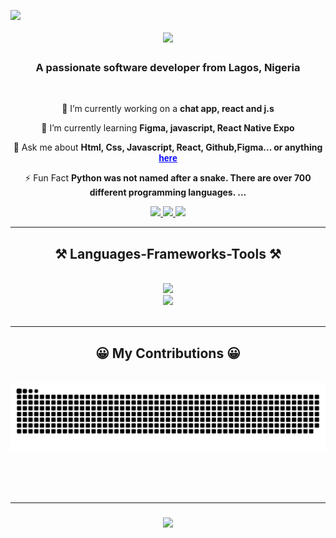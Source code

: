 <img
  align="left"
  src="https://visitor-badge.laobi.icu/badge?page_id=Emmy-Codes+1106.Emmy-Codes-1106"
/>

<h1 align="center">
  <img
    src="https://readme-typing-svg.herokuapp.com/?font=Righteous&size=35&center=true&vCenter=true&width=500&height=70&duration=4000&lines=Hello+Friend!+👋;+I'm+Emmy+Codes!;"
  />
</h1>

<h3 align="center">A passionate software developer from Lagos, Nigeria</h3>

<br />

<div align="center">
  <p>🔭 I’m currently working on a <b>chat app, react and j.s</b></p>
  <p>🌱 I’m currently learning <b>Figma, javascript, React Native Expo</b></p>
  <p>
    💬 Ask me about
    <b>Html, Css, Javascript, React, Github,Figma... or anything</b>
    <a
      style="
        color: blue;
        font-family: Verdana, Geneva, Tahoma, sans-serif;
        font-weight: 700;
      "
      href="https://github.com/EmmyCodes1106"
      >here</a
    >
  </p>
  <p>
    ⚡ Fun Fact
    <b
      >Python was not named after a snake. There are over 700 different
      programming languages. ...</b
    >
  </p>
</div>

<div align="center">
  <a href="mailto:emmycodes1106@gmail.com">
    <img
      src="https://img.shields.io/badge/Gmail-333333?style=for-the-badge&logo=gmail&logoColor=red"
    />
  </a>
  <a
    href="https://www.linkedin.com/in/emmy-codes-b333102aa/"
    target="_blank"
  >
    <img
      src="https://img.shields.io/badge/LinkedIn-0077B?style=for-the-badge&logo=linkedin&logoColor=blue"
      target="_blank"
    />
  </a>
  <a
    href="https://emmycodes1106.github.io/EmmyCodes-Portfolio/"
    target="_blank"
  >
    <img
      src="https://img.shields.io/badge/Portfolio-FF5722?style=for-the-badge&logo=todoist&logoColor=white"
      target="_blank"
    />
    <!-- sqlite, safari, google-chrome are other good icon options -->
  </a>
</div>

<hr />

<h2 align="center">⚒️ Languages-Frameworks-Tools ⚒️</h2>
<br />
<div align="center">
  <img src="https://skillicons.dev/icons?i=html,css,javascript,react" /><br />
  <img src="https://skillicons.dev/icons?i=vscode,figma,git" />
</div>

<br />
<hr />

<div align="center">
  <h2>😀 My Contributions 😀</h2>
  <br />
  <img
    alt="snake eating my contributions"
    src="https://raw.githubusercontent.com/salesp07/salesp07/output/github-contribution-grid-snake.svg"
  />

  <br /><br /><br />
</div>

<hr />

<h3 align="center">
  <img
    src="https://readme-typing-svg.herokuapp.com/?font=Righteous&size=25&center=true&vCenter=true&width=500&height=70&duration=4000&lines=Thanks+for+visiting+Emmy+Codes!✌️;+Kindly+message+me+via+my+mail!;I'm+always+there+to+reply+you!"
  />
</h3>

<br />
